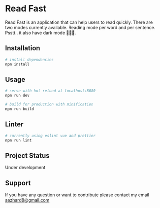 # Read Fast

Read Fast is an application that can help users to read quickly. There are two modes currently available. Reading mode per word and per sentence. Psstt.. it also have dark mode 🦇🦇🦇.

## Installation

``` bash
# install dependencies
npm install
```

## Usage
``` bash
# serve with hot reload at localhost:8080
npm run dev

# build for production with minification
npm run build
```
## Linter
``` bash
# currently using eslint vue and prettier
npm run lint
```

## Project Status
Under development

## Support
If you have any question or want to contribute please contact my email aazhard8@gmail.com


